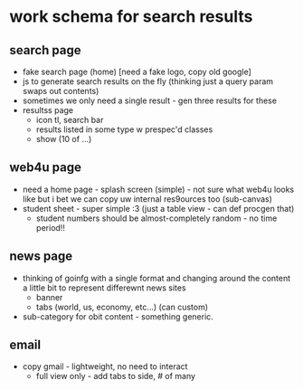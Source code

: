 
# work schema for search results

## search page
- fake search page (home) [need a fake logo, copy old google]
- js to generate search results on the fly (thinking just a query param swaps out contents)
- sometimes we only need a single result - gen three results for these
- resultss page
  - icon tl, search bar
  - results listed in some type w prespec'd classes
  - show (10 of ...)

## web4u page
- need a home page - splash screen (simple) - not sure what web4u looks like but i bet we can copy uw internal res9ources too (sub-canvas)
- student sheet - super simple :3 (just a table view - can def procgen that)
  - student numbers should be almost-completely random - no time period!!

## news page
- thinking of goinfg with a single format and changing around the content a  little bit to represent differewnt news sites
  - banner
  - tabs (world, us, economy, etc...) (can custom)
- sub-category for obit content - something generic.

## email
- copy gmail - lightweight, no need to interact
  - full view only - add tabs to side, # of many

